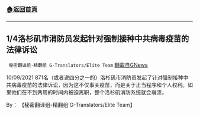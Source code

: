 ###  [:house:返回首頁](https://github.com/ourhimalayas/txt)
---


## 1/4洛杉矶市消防员发起针对强制接种中共病毒疫苗的法律诉讼
` 秘密翻译组-精翻组 G-Translators/Elite Team` [轉載自GNews](https://gnews.org/zh-hans/1585943/)

10/09/2021 871名（或者说四分之一的）洛杉矶市消防员发起了针对强制接种中共病毒疫苗的法律诉讼，因为这不仅事关疫苗，而是关于正当程序和个人权利。如果他们在不到两周的时间内被迫离职，整个洛杉矶消防系统就会崩溃。

By： 【秘密翻译组-精翻组 G-Translators/Elite Team】
